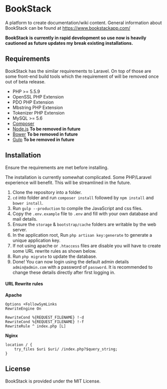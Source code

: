 # BookStack

A platform to create documentation/wiki content. General information about BookStack can be found at https://www.bookstackapp.com/

**BookStack is currently in rapid development so use now is heavily cautioned as future updates my break existing installations.**

## Requirements

BookStack has the similar requirements to Laravel. On top of those are some front-end build tools which the requirement of will be removed once out of beta release.

* PHP >= 5.5.9
* OpenSSL PHP Extension
* PDO PHP Extension
* Mbstring PHP Extension
* Tokenizer PHP Extension
* MySQL >= 5.6
* [Composer](https://getcomposer.org/)
* [Node.js](https://nodejs.org/en/) **To be removed in future**
* [Bower](http://bower.io/) **To be removed in future**
* [Gulp](http://gulpjs.com/) **To be removed in future**


## Installation

Ensure the requirements are met before installing.

The installation is currently somewhat complicated. Some PHP/Laravel experience will benefit. This will be streamlined in the future.

1. Clone the repository into a folder.
2. `cd` into folder and run `composer install` followed by `npm install` and `bower install`.
3. Run `gulp --production` to compile the JavaScript and css files.
4. Copy the `.env.example` file to `.env` and fill with your own database and mail details.
5. Ensure the `storage` & `bootstrap/cache` folders are writable by the web server.
5. In the application root, Run `php artisan key:generate` to generate a unique application key.
6. If not using apache or `.htaccess` files are disable you will have to create some  URL rewrite rules as shown below.
7. Run `php migrate` to update the database.
8. Done! You can now login using the default admin details `admin@admin.com` with a password of `password`. It is recommended to change these details directly after first logging in.

#### URL Rewrite rules

**Apache**
```
Options +FollowSymLinks
RewriteEngine On

RewriteCond %{REQUEST_FILENAME} !-d
RewriteCond %{REQUEST_FILENAME} !-f
RewriteRule ^ index.php [L]
```

**Nginx**
```
location / {
    try_files $uri $uri/ /index.php?$query_string;
}
```


## License

BookStack is provided under the MIT License.
